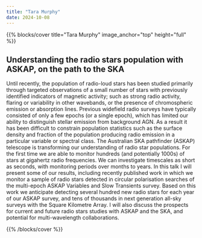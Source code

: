 ```yaml
---
title: "Tara Murphy"
date: 2024-10-08
---
```


{{% blocks/cover title="Tara Murphy" image_anchor="top" height="full" %}}

## Understanding the radio stars population with ASKAP, on the path to the SKA

Until recently, the population of radio-loud stars has been studied primarily through targeted observations of a small number of stars with previously identified indicators of magnetic activity; such as strong radio activity, flaring or variability in other wavebands, or the presence of chromospheric emission or absorption lines. Previous widefield radio surveys have typically consisted of only a few epochs (or a single epoch), which has limited our ability to distinguish stellar emission from background AGN. As a result it has been difficult to constrain population statistics such as the surface density and fraction of the population producing radio emission in a particular variable or spectral class. The Australian SKA pathfinder (ASKAP) telescope is transforming our understanding of radio star populations. For the first time we are able to monitor hundreds (and potentially 1000s) of stars at gigahertz radio frequencies. We can investigate timescales as short as seconds, with monitoring periods over months to years. In this talk I will present some of our results, including recently published work in which we monitor a sample of radio stars detected in circular polarisation searches of the multi-epoch ASKAP Variables and Slow Transients survey. Based on this work we anticipate detecting several hundred new radio stars for each year of our ASKAP survey, and tens of thousands in next generation all-sky surveys with the Square Kilometre Array. I will also discuss the prospects for current and future radio stars studies with ASKAP and the SKA, and potential for multi-wavelength collaborations.

{{% /blocks/cover %}}
                    